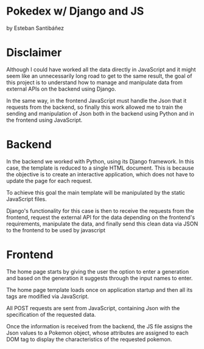# Pokedex w/ Django and JS
by Esteban Santibáñez

# Disclaimer

Although I could have worked all the data directly in JavaScript and it might seem like an unnecessarily long road to get to the same result, the goal of this project is to understand how to manage and manipulate data from external APIs on the backend using Django.

In the same way, in the frontend JavaScript must handle the Json that it requests from the backend, so finally this work allowed me to train the sending and manipulation of Json both in the backend using Python and in the frontend using JavaScript.

# Backend

In the backend we worked with Python, using its Django framework.
In this case, the template is reduced to a single HTML document. This is because the objective is to create an interactive application, which does not have to update the page for each request.

To achieve this goal the main template will be manipulated by the static JavaScript files.

Django's functionality for this case is then to receive the requests from the frontend, request the external API for the data depending on the frontend's requirements, manipulate the data, and finally send this clean data via JSON to the frontend to be used by javascript

# Frontend

The home page starts by giving the user the option to enter a generation and based on the generation it suggests through the input names to enter.

The home page template loads once on application startup and then all its tags are modified via JavaScript.

All POST requests are sent from JavaScript, containing Json with the specification of the requested data.

Once the information is received from the backend, the JS file assigns the Json values ​​to a Pokemon object, whose attributes are assigned to each DOM tag to display the characteristics of the requested pokemon.
